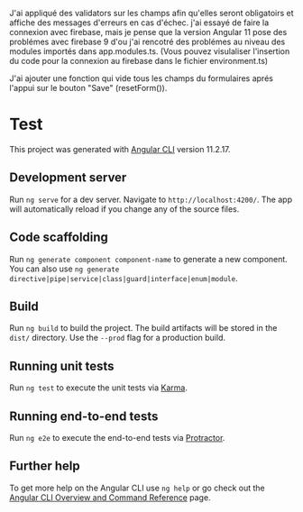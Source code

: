 J'ai appliqué des validators sur les champs afin qu'elles seront obligatoirs et affiche des messages d'erreurs en cas d'échec.
j'ai essayé de faire la connexion avec firebase, mais je pense que la version Angular 11 pose des problémes avec firebase 9 d'ou j'ai rencotré
des problémes au niveau des modules importés dans app.modules.ts. (Vous pouvez visulaliser l'insertion du code pour la connexion au firebase dans le fichier environment.ts)

J'ai ajouter une fonction qui vide tous les champs du formulaires aprés l'appui sur le bouton "Save" (resetForm()).

# Test

This project was generated with [Angular CLI](https://github.com/angular/angular-cli) version 11.2.17.

## Development server

Run `ng serve` for a dev server. Navigate to `http://localhost:4200/`. The app will automatically reload if you change any of the source files.

## Code scaffolding

Run `ng generate component component-name` to generate a new component. You can also use `ng generate directive|pipe|service|class|guard|interface|enum|module`.

## Build

Run `ng build` to build the project. The build artifacts will be stored in the `dist/` directory. Use the `--prod` flag for a production build.

## Running unit tests

Run `ng test` to execute the unit tests via [Karma](https://karma-runner.github.io).

## Running end-to-end tests

Run `ng e2e` to execute the end-to-end tests via [Protractor](http://www.protractortest.org/).

## Further help

To get more help on the Angular CLI use `ng help` or go check out the [Angular CLI Overview and Command Reference](https://angular.io/cli) page.
